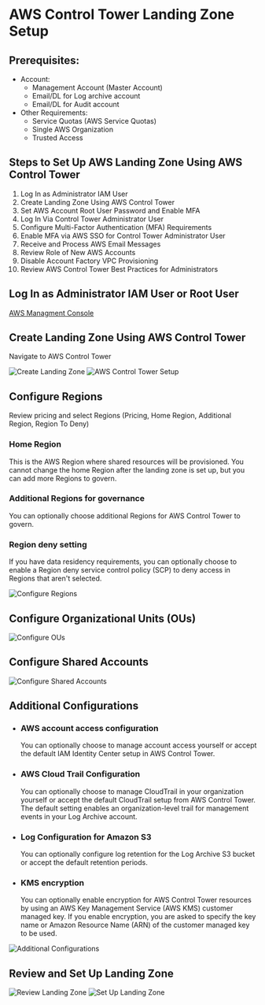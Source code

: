 <!DOCTYPE html>
<html lang="en">
<head>
    <meta charset="UTF-8">
    <meta name="viewport" content="width=device-width, initial-scale=1.0">
</head>
<body>
    <div class="container">
        <h1>AWS Control Tower Landing Zone Setup</h1>
        <h2>Prerequisites:</h2>
        <ul>
            <li>Account:
                <ul>
                    <li>Management Account (Master Account)</li>
                    <li>Email/DL for Log archive account</li>
                    <li>Email/DL for Audit account</li>
                </ul>
            </li>
            <li>Other Requirements:
                <ul>
                    <li>Service Quotas (AWS Service Quotas)</li>
                    <li>Single AWS Organization</li>
                    <li>Trusted Access</li>
                </ul>
            </li>
        </ul>
        <h2>Steps to Set Up AWS Landing Zone Using AWS Control Tower</h2>
        <ol>
            <li>Log In as Administrator IAM User</li>
            <li>Create Landing Zone Using AWS Control Tower</li>
            <li>Set AWS Account Root User Password and Enable MFA</li>
            <li>Log In Via Control Tower Administrator User</li>
            <li>Configure Multi-Factor Authentication (MFA) Requirements</li>
            <li>Enable MFA via AWS SSO for Control Tower Administrator User</li>
            <li>Receive and Process AWS Email Messages</li>
            <li>Review Role of New AWS Accounts</li>
            <li>Disable Account Factory VPC Provisioning</li>
            <li>Review AWS Control Tower Best Practices for Administrators</li>
        </ol>
        <h2>Log In as Administrator IAM User or Root User</h2>
        <p><a href="https://aws.amazon.com/console/" class="highlight" target="_blank" rel="noopener noreferrer">AWS Managment Console</a></p>
        <!-- Step: Create Landing Zone -->
        <div class="step">
            <h2>Create Landing Zone Using AWS Control Tower</h2>
            <p>Navigate to AWS Control Tower</p>
            <img src="https://github.com/user-attachments/assets/b93f1b24-a3c9-46e4-8297-558d593cf890" alt="Create Landing Zone">
            <img src="https://github.com/user-attachments/assets/ed66e6ac-6459-4bf6-8b6d-30a8745179b2" alt="AWS Control Tower Setup">
        </div>
        <!-- Step: Configure Regions -->
        <div class="step">
            <h2>Configure Regions</h2>
            <p>Review pricing and select Regions (Pricing, Home Region, Additional Region, Region To Deny)</p>
            <h3>Home Region</h3>
            <p>This is the AWS Region where shared resources will be provisioned. You cannot change the home Region after the landing zone is set up, but you can add more Regions to govern.</p>
            <h3>Additional Regions for governance</h3>
            <p> You can optionally choose additional Regions for AWS Control Tower to govern.</p>
            <h3>Region deny setting</h3>
            <p> If you have data residency requirements, you can optionally choose to enable a Region deny service control policy (SCP) to deny access in Regions that aren't selected.</p>
            <img src="https://github.com/user-attachments/assets/ec56de1c-60c2-4be8-b465-9ad7ed2b7426" alt="Configure Regions">
        </div>
        <!-- Step: Configure Organizational Units -->
        <div class="step">
            <h2>Configure Organizational Units (OUs)</h2>
            <img src="https://github.com/user-attachments/assets/4ffba41b-a7c5-49f0-bcf8-e39451c609db" alt="Configure OUs">
        </div>
        <!-- Step: Configure Shared Accounts -->
        <div class="step">
            <h2>Configure Shared Accounts</h2>
            <img src="https://github.com/user-attachments/assets/4a4b0e0e-e75e-4601-a648-4ff718a8997f" alt="Configure Shared Accounts">
        </div>
        <!-- Step: Additional Configurations -->
        <div class="step">
            <h2>Additional Configurations</h2>
            <ul>
                <li><h3>AWS account access configuration</h3><p>You can optionally choose to manage account access yourself or accept the default IAM Identity Center setup in AWS Control Tower.</p></li>
                <li><h3>AWS Cloud Trail Configuration</h3><p>You can optionally choose to manage CloudTrail in your organization yourself or accept the default CloudTrail setup from AWS Control Tower. The default setting enables an organization-level trail for management events in your Log Archive account.</p></li>
                <li><h3>Log Configuration for Amazon S3</h3><p>You can optionally configure log retention for the Log Archive S3 bucket or accept the default retention periods.</p></li>
                <li><h3>KMS encryption</h3><p>You can optionally enable encryption for AWS Control Tower resources by using an AWS Key Management Service (AWS KMS) customer managed key. If you enable encryption, you are asked to specify the key name or Amazon Resource Name (ARN) of the customer managed key to be used.</p></li>
            </ul>
            <img src="https://github.com/user-attachments/assets/95c82da1-09d6-4030-99f7-c04cde17a559" alt="Additional Configurations">
        </div>
        <!-- Step: Review and Set Up Landing Zone -->
        <div class="step">
            <h2>Review and Set Up Landing Zone</h2>
            <img src="https://github.com/user-attachments/assets/a98a09ef-2810-4455-b66c-51b6e4595506" alt="Review Landing Zone">
            <img src="https://github.com/user-attachments/assets/386e0494-da3f-4598-ae95-a80ffd7a717d" alt="Set Up Landing Zone">
        </div>
    </div>
</body>
</html>

